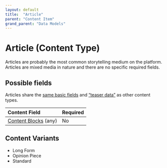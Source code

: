 ```yaml
---
layout: default
title:  "Article"
parent: "Content Item"
grand_parent: "Data Models"
---
```


# Article (Content Type)

Articles are probably the most common storytelling medium on the platform. Articles are mixed media in nature and there are no specific required fields.

## Possible fields

Articles share the [same basic fields](content-item.md) and [“teaser data”](content-item.md#teaser-data) as other content types.

| Content Field                                   | Required |
|:------------------------------------------------|:---------|
| [Content Blocks](content-blocks.md) (any)       | No       |

## Content Variants
* Long Form
* Opinion Piece
* Standard
